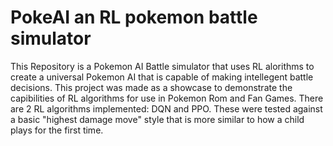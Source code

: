 # PokeAI an RL pokemon battle simulator
  This Repository is a Pokemon AI Battle simulator that uses RL alorithms to create a universal Pokemon AI that is capable of making intellegent battle decisions. This project was made as a showcase to demonstrate the capibilities of RL algorithms for use in Pokemon Rom and Fan Games. There are 2 RL algorithms implemented: DQN and PPO. These were tested against a basic "highest damage move" style that is more similar to how a child plays for the first time. 

